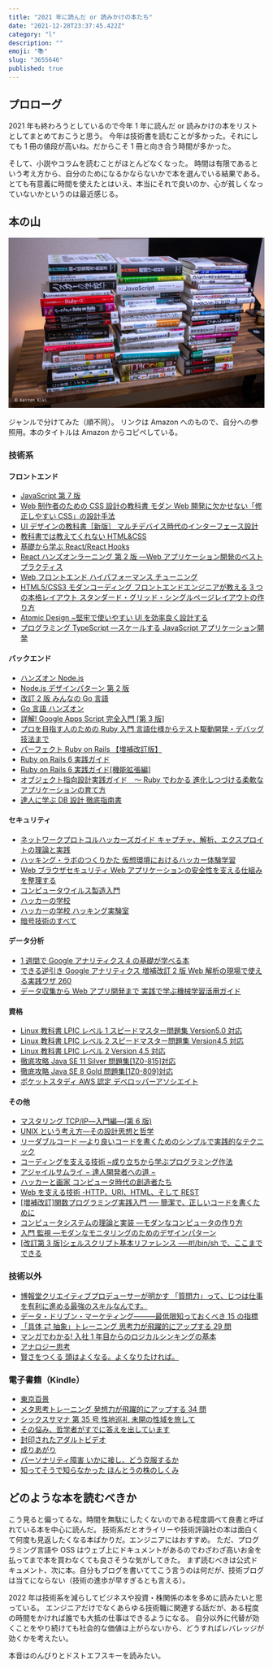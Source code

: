 ```yaml
---
title: "2021 年に読んだ or 読みかけの本たち"
date: "2021-12-28T23:37:45.422Z"
category: "l"
description: ""
emoji: "📚"
slug: "3655646"
published: true
---
```


## プロローグ

2021 年も終わろうとしているので今年 1 年に読んだ or 読みかけの本をリストとしてまとめておこうと思う。
今年は技術書を読むことが多かった。それにしても 1 冊の値段が高いね。だからこそ 1 冊と向き合う時間が多かった。

そして、小説やコラムを読むことがほとんどなくなった。
時間は有限であるという考え方から、自分のためになるかならないかで本を選んでいる結果である。
とても有意義に時間を使えたとはいえ、本当にそれで良いのか、心が貧しくなっていないかというのは最近感じる。

## 本の山

![📚](01.jpg)

ジャンルで分けてみた（順不同）。
リンクは Amazon へのもので、自分への参照用。本のタイトルは Amazon からコピペしている。

### 技術系

#### フロントエンド

- [JavaScript 第 7 版](https://www.amazon.co.jp/dp/4873119707)
- [Web 制作者のための CSS 設計の教科書 モダン Web 開発に欠かせない「修正しやすい CSS」の設計手法](https://www.amazon.co.jp/dp/4844336355)
- [UI デザインの教科書［新版］ マルチデバイス時代のインターフェース設計](https://www.amazon.co.jp/dp/4798155454)
- [教科書では教えてくれない HTML&CSS](https://www.amazon.co.jp/dp/429712193X)
- [基礎から学ぶ React/React Hooks](https://www.amazon.co.jp/dp/486354359X)
- [React ハンズオンラーニング 第 2 版 ―Web アプリケーション開発のベストプラクティス](https://www.amazon.co.jp/dp/4873119383)
- [Web フロントエンド ハイパフォーマンス チューニング](https://www.amazon.co.jp/dp/4774189677)
- [HTML5/CSS3 モダンコーディング フロントエンドエンジニアが教える 3 つの本格レイアウト スタンダード・グリッド・シングルページレイアウトの作り方](https://www.amazon.co.jp/dp/B0176GNY26)
- [Atomic Design ~堅牢で使いやすい UI を効率良く設計する](https://www.amazon.co.jp/dp/477419705X)
- [プログラミング TypeScript ―スケールする JavaScript アプリケーション開発](https://www.amazon.co.jp/dp/4873119049)

#### バックエンド

- [ハンズオン Node.js](https://www.amazon.co.jp/dp/4873119235)
- [Node.js デザインパターン 第 2 版](https://www.amazon.co.jp/dp/4873118735)
- [改訂 2 版 みんなの Go 言語](https://www.amazon.co.jp/dp/4297107279)
- [Go 言語 ハンズオン](https://www.amazon.co.jp/dp/4798063991)
- [詳解! Google Apps Script 完全入門 [第 3 版]](https://www.amazon.co.jp/dp/4798064742)
- [プロを目指す人のための Ruby 入門 言語仕様からテスト駆動開発・デバッグ技法まで](https://www.amazon.co.jp/dp/4774193976)
- [パーフェクト Ruby on Rails 【増補改訂版】](https://www.amazon.co.jp/dp/4297114623)
- [Ruby on Rails 6 実践ガイド](https://www.amazon.co.jp/dp/4295008052)
- [Ruby on Rails 6 実践ガイド[機能拡張編]](https://www.amazon.co.jp/dp/4295008877)
- [オブジェクト指向設計実践ガイド　～ Ruby でわかる 進化しつづける柔軟なアプリケーションの育て方](https://www.amazon.co.jp/dp/B01L8SEVYI)
- [達人に学ぶ DB 設計 徹底指南書](https://www.amazon.co.jp/dp/B00EE1XPAI)

#### セキュリティ

- [ネットワークプロトコルハッカーズガイド キャプチャ、解析、エクスプロイトの理論と実践](https://www.amazon.co.jp/dp/4048930915)
- [ハッキング・ラボのつくりかた 仮想環境におけるハッカー体験学習](https://www.amazon.co.jp/dp/4798155306)
- [Web ブラウザセキュリティ Web アプリケーションの安全性を支える仕組みを整理する](https://www.amazon.co.jp/dp/4908686106)
- [コンピュータウイルス製造入門](https://www.amazon.co.jp/dp/4781700586)
- [ハッカーの学校](https://www.amazon.co.jp/dp/4781701973)
- [ハッカーの学校 ハッキング実験室](https://www.amazon.co.jp/dp/4781702279)
- [暗号技術のすべて](https://www.amazon.co.jp/dp/4798148814)

#### データ分析

- [1 週間で Google アナリティクス 4 の基礎が学べる本](https://www.amazon.co.jp/dp/429501172X)
- [できる逆引き Google アナリティクス 増補改訂 2 版 Web 解析の現場で使える実践ワザ 260](https://www.amazon.co.jp/dp/4295002569)
- [データ収集から Web アプリ開発まで 実践で学ぶ機械学習活用ガイド](https://www.amazon.co.jp/dp/4839969221)

#### 資格

- [Linux 教科書 LPIC レベル 1 スピードマスター問題集 Version5.0 対応](https://www.amazon.co.jp/dp/4798160857)
- [Linux 教科書 LPIC レベル 2 スピードマスター問題集 Version4.5 対応](https://www.amazon.co.jp/dp/4798151238)
- [Linux 教科書 LPIC レベル 2 Version 4.5 対応](https://www.amazon.co.jp/dp/4798151254)
- [徹底攻略 Java SE 11 Silver 問題集[1Z0-815]対応](https://www.amazon.co.jp/dp/4295007625)
- [徹底攻略 Java SE 8 Gold 問題集[1Z0-809]対応](https://www.amazon.co.jp/dp/4295000035)
- [ポケットスタディ AWS 認定 デベロッパーアソシエイト](https://www.amazon.co.jp/dp/4798063401)

#### その他

- [マスタリング TCP/IP―入門編―(第 6 版)](https://www.amazon.co.jp/dp/4274224473)
- [UNIX という考え方―その設計思想と哲学](https://www.amazon.co.jp/dp/4274064069)
- [リーダブルコード ―より良いコードを書くためのシンプルで実践的なテクニック](https://www.amazon.co.jp/dp/4873115655)
- [コーディングを支える技術 ~成り立ちから学ぶプログラミング作法](https://www.amazon.co.jp/dp/477415654X)
- [アジャイルサムライ − 達人開発者への道 −](https://www.amazon.co.jp/dp/4274068560)
- [ハッカーと画家 コンピュータ時代の創造者たち](https://www.amazon.co.jp/dp/4274065979)
- [Web を支える技術 -HTTP、URI、HTML、そして REST](https://www.amazon.co.jp/dp/4774142042)
- [[増補改訂]関数プログラミング実践入門 ── 簡潔で、正しいコードを書くために](https://www.amazon.co.jp/dp/4774183903)
- [コンピュータシステムの理論と実装 ―モダンなコンピュータの作り方](https://www.amazon.co.jp/dp/4873117127)
- [入門 監視 ―モダンなモニタリングのためのデザインパターン](https://www.amazon.co.jp/dp/4873118646)
- [[改訂第 3 版]シェルスクリプト基本リファレンス ──#!/bin/sh で、ここまでできる](https://www.amazon.co.jp/dp/4774186945)

### 技術以外

- [博報堂クリエイティブプロデューサーが明かす 「質問力」って、じつは仕事を有利に進める最強のスキルなんです。](https://www.amazon.co.jp/dp/4804718591)
- [データ・ドリブン・マーケティング―――最低限知っておくべき 15 の指標](https://www.amazon.co.jp/dp/4478039631)
- [「具体 ⇄ 抽象」トレーニング 思考力が飛躍的にアップする 29 問](https://www.amazon.co.jp/dp/4569845991)
- [マンガでわかる! 入社 1 年目からのロジカルシンキングの基本](https://www.amazon.co.jp/dp/4797383666)
- [アナロジー思考](https://www.amazon.co.jp/dp/4492556974)
- [賢さをつくる 頭はよくなる。よくなりたければ。](https://www.amazon.co.jp/dp/4484192330)

### 電子書籍（Kindle）

- [東京百景](https://www.amazon.co.jp/dp/B0892CMTTW)
- [メタ思考トレーニング 発想力が飛躍的にアップする 34 問](https://www.amazon.co.jp/dp/B01FSE8D1K)
- [シックスサマナ 第 35 号 性地巡礼 未開の性域を旅して](https://www.amazon.co.jp/dp/B081HDTKGW)
- [その悩み、哲学者がすでに答えを出しています](https://www.amazon.co.jp/dp/B07C6Z16K4)
- [封印されたアダルトビデオ](https://www.amazon.co.jp/dp/B0089JL274)
- [成りあがり](https://www.amazon.co.jp/dp/B00H3CUIIC)
- [パーソナリティ障害 いかに接し、どう克服するか](https://www.amazon.co.jp/dp/B0081BBEY6)
- [知ってそうで知らなかった ほんとうの株のしくみ](https://www.amazon.co.jp/dp/B00H8LHYEE)

## どのような本を読むべきか

こう見ると偏ってるな。時間を無駄にしたくないのである程度調べて良書と呼ばれている本を中心に読んだ。
技術系だとオライリーや技術評論社の本は面白くて何度も見返したくなる本ばかりだ。エンジニアにはおすすめ。
ただ、プログラミング言語や OSS はウェブ上にドキュメントがあるのでわざわざ高いお金を払ってまで本を買わなくても良さそうな気がしてきた。
まず読むべきは公式ドキュメント、次に本。自分もブログを書いててこう言うのは何だが、技術ブログは当てにならない（技術の進歩が早すぎるとも言える）。

2022 年は技術系を減らしてビジネスや投資・株関係の本を多めに読みたいと思っている。
エンジニアだけでなくあらゆる技術職に関連する話だが、ある程度の時間をかければ誰でも大抵の仕事はできるようになる。
自分以外に代替が効くことをやり続けても社会的な価値は上がらないから、どうすればレバレッジが効くかを考えたい。

本音はのんびりとドストエフスキーを読みたい。
